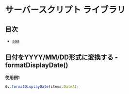 # サーバースクリプト ライブラリ

## 目次

- [aaa](#aaa)

## 日付をYYYY/MM/DD形式に変換する - formatDisplayDate()

**使用例1**

```javascript
$v.formatDisplayDate(items.DateA);
```
